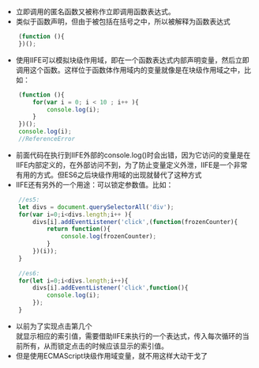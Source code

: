 + 立即调用的匿名函数又被称作立即调用函数表达式。
+ 类似于函数声明，但由于被包括在括号之中，所以被解释为函数表达式
```js
	(function (){
	})();
```
+ 使用IIFE可以模拟块级作用域，即在一个函数表达式内部声明变量，然后立即调用这个函数。这样位于函数体作用域内的变量就像是在块级作用域之中，比如：
```js
	(function (){
		for(var i = 0; i < 10 ; i++ ){
			console.log(i);
		}
	})();
	console.log(i);
	//ReferenceError
```
+ 前面代码在执行到IIFE外部的console.log()时会出错，因为它访问的变量是在IIFE内部定义的，在外部访问不到，为了防止变量定义外泄，IIFE是一个非常有用的方式。但ES6之后块级作用域的出现就替代了这种方式
+ IIFE还有另外的一个用途：可以锁定参数值。比如：
```js
	//es5:
	let divs = document.querySelectorAll('div');
	for(var i=0;i<divs.length;i++ ){
		divs[i].addEventListener('click',(function(frozenCounter){
			return function(){
				console.log(frozenCounter);
			}
		})(i));
	}
	
	//es6:
	for(let i=0;i<divs.length;i++){
		divs[i].addEventListener('click',function(){
			console.log(i);
		});
	}
```
+ 以前为了实现点击第几个<div>就显示相应的索引值，需要借助IIFE来执行的一个表达式，传入每次循环的当前所有，从而锁定点击的时候应该显示的索引值。
+ 但是使用ECMAScript块级作用域变量，就不用这样大动干戈了